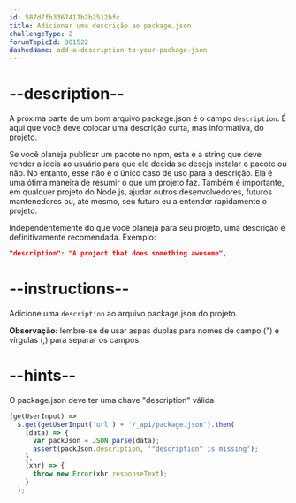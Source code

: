 ```yaml
---
id: 587d7fb3367417b2b2512bfc
title: Adicionar uma descrição ao package.json
challengeType: 2
forumTopicId: 301522
dashedName: add-a-description-to-your-package-json
---
```


# --description--

A próxima parte de um bom arquivo package.json é o campo `description`. É aqui que você deve colocar uma descrição curta, mas informativa, do projeto.

Se você planeja publicar um pacote no npm, esta é a string que deve vender a ideia ao usuário para que ele decida se deseja instalar o pacote ou não. No entanto, esse não é o único caso de uso para a descrição. Ela é uma ótima maneira de resumir o que um projeto faz. Também é importante, em qualquer projeto do Node.js, ajudar outros desenvolvedores, futuros mantenedores ou, até mesmo, seu futuro eu a entender rapidamente o projeto.

Independentemente do que você planeja para seu projeto, uma descrição é definitivamente recomendada. Exemplo:

```json
"description": "A project that does something awesome",
```

# --instructions--

Adicione uma `description` ao arquivo package.json do projeto.

**Observação:** lembre-se de usar aspas duplas para nomes de campo (") e vírgulas (,) para separar os campos.

# --hints--

O package.json deve ter uma chave "description" válida

```js
(getUserInput) =>
  $.get(getUserInput('url') + '/_api/package.json').then(
    (data) => {
      var packJson = JSON.parse(data);
      assert(packJson.description, '"description" is missing');
    },
    (xhr) => {
      throw new Error(xhr.responseText);
    }
  );
```

